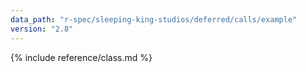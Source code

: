 ```yaml
---
data_path: "r-spec/sleeping-king-studios/deferred/calls/example"
version: "2.8"
---
```


{% include reference/class.md %}
